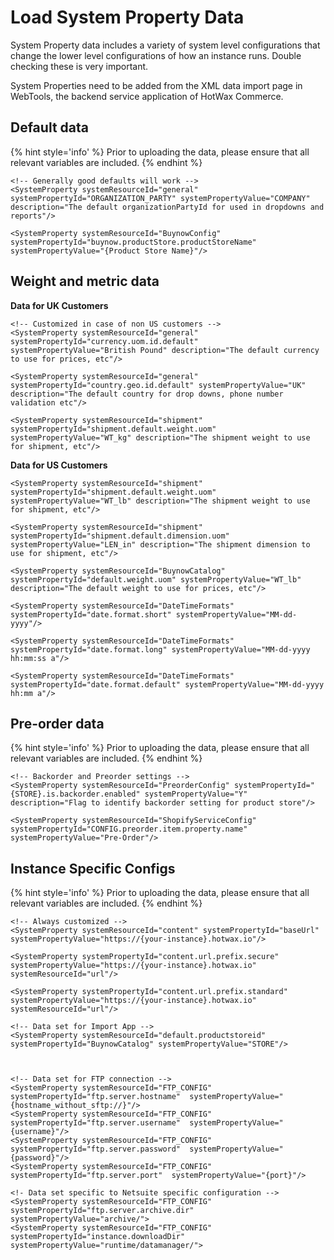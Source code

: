 # Load System Property Data

System Property data includes a variety of system level configurations that change the lower level configurations of how an instance runs. Double checking these is very important.

System Properties need to be added from the XML data import page in WebTools, the backend service application of HotWax Commerce.

## Default data

{% hint style='info' %}
Prior to uploading the data, please ensure that all relevant variables are included.
{% endhint %}

```
<!-- Generally good defaults will work -->
<SystemProperty systemResourceId="general" systemPropertyId="ORGANIZATION_PARTY" systemPropertyValue="COMPANY" description="The default organizationPartyId for used in dropdowns and reports"/>

<SystemProperty systemResourceId="BuynowConfig" systemPropertyId="buynow.productStore.productStoreName" systemPropertyValue="{Product Store Name}"/>
```

## Weight and metric data

**Data for UK Customers**

```
<!-- Customized in case of non US customers -->
<SystemProperty systemResourceId="general" systemPropertyId="currency.uom.id.default" systemPropertyValue="British Pound" description="The default currency to use for prices, etc"/>

<SystemProperty systemResourceId="general" systemPropertyId="country.geo.id.default" systemPropertyValue="UK" description="The default country for drop downs, phone number validation etc"/>
```

```
<SystemProperty systemResourceId="shipment" systemPropertyId="shipment.default.weight.uom" systemPropertyValue="WT_kg" description="The shipment weight to use for shipment, etc"/>
```

**Data for US Customers**
```
<SystemProperty systemResourceId="shipment" systemPropertyId="shipment.default.weight.uom" systemPropertyValue="WT_lb" description="The shipment weight to use for shipment, etc"/>

<SystemProperty systemResourceId="shipment" systemPropertyId="shipment.default.dimension.uom" systemPropertyValue="LEN_in" description="The shipment dimension to use for shipment, etc"/>
```

```
<SystemProperty systemResourceId="BuynowCatalog" systemPropertyId="default.weight.uom" systemPropertyValue="WT_lb" description="The default weight to use for prices, etc"/>

<SystemProperty systemResourceId="DateTimeFormats" systemPropertyId="date.format.short" systemPropertyValue="MM-dd-yyyy"/>

<SystemProperty systemResourceId="DateTimeFormats" systemPropertyId="date.format.long" systemPropertyValue="MM-dd-yyyy hh:mm:ss a"/>

<SystemProperty systemResourceId="DateTimeFormats" systemPropertyId="date.format.default" systemPropertyValue="MM-dd-yyyy hh:mm a"/>
```

## Pre-order data

{% hint style='info' %} Prior to uploading the data, please ensure that all relevant variables are included. {% endhint %}

```
<!-- Backorder and Preorder settings -->
<SystemProperty systemResourceId="PreorderConfig" systemPropertyId="{STORE}.is.backorder.enabled" systemPropertyValue="Y" description="Flag to identify backorder setting for product store"/>

<SystemProperty systemResourceId="ShopifyServiceConfig" systemPropertyId="CONFIG.preorder.item.property.name" systemPropertyValue="Pre-Order"/>
```

## Instance Specific Configs

{% hint style='info' %} Prior to uploading the data, please ensure that all relevant variables are included. {% endhint %}

```
<!-- Always customized -->
<SystemProperty systemResourceId="content" systemPropertyId="baseUrl" systemPropertyValue="https://{your-instance}.hotwax.io"/>

<SystemProperty systemPropertyId="content.url.prefix.secure" systemPropertyValue="https://{your-instance}.hotwax.io" systemResourceId="url"/>

<SystemProperty systemPropertyId="content.url.prefix.standard" systemPropertyValue="https://{your-instance}.hotwax.io" systemResourceId="url"/>

<!-- Data set for Import App -->
<SystemProperty systemResourceId="default.productstoreid" systemPropertyId="BuynowCatalog" systemPropertyValue="STORE"/>



<!-- Data set for FTP connection -->
<SystemProperty systemResourceId="FTP_CONFIG" systemPropertyId="ftp.server.hostname"  systemPropertyValue="{hostname_without_sftp://}"/>
<SystemProperty systemResourceId="FTP_CONFIG" systemPropertyId="ftp.server.username"  systemPropertyValue="{username}"/>
<SystemProperty systemResourceId="FTP_CONFIG" systemPropertyId="ftp.server.password"  systemPropertyValue="{password}"/>
<SystemProperty systemResourceId="FTP_CONFIG" systemPropertyId="ftp.server.port"  systemPropertyValue="{port}"/>

<!- Data set specific to Netsuite specific configuration -->
<SystemProperty systemResourceId="FTP_CONFIG" systemPropertyId="ftp.server.archive.dir" systemPropertyValue="archive/">
<SystemProperty systemResourceId="FTP_CONFIG" systemPropertyId="instance.downloadDir" systemPropertyValue="runtime/datamanager/">
```

